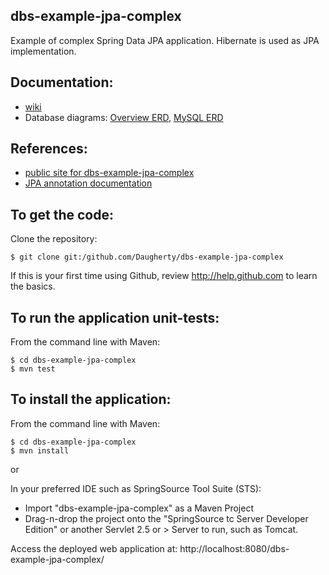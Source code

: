 dbs-example-jpa-complex
-------------------
Example of complex Spring Data JPA application.  Hibernate is used as JPA implementation.

Documentation:
-------------------
 * [wiki][wiki]
 * Database diagrams:  [Overview ERD][Overview ERD], [MySQL ERD][MySQL ERD]

References:
-------------------
 * [public site for dbs-example-jpa-complex][public site]
 * [JPA annotation documentation][My JPA annotation documentation]

To get the code:
-------------------
Clone the repository:

    $ git clone git:/github.com/Daugherty/dbs-example-jpa-complex

If this is your first time using Github, review http://help.github.com to learn the basics.

To run the application unit-tests:
-------------------	
From the command line with Maven:

    $ cd dbs-example-jpa-complex
    $ mvn test

To install the application:
-------------------	
From the command line with Maven:

    $ cd dbs-example-jpa-complex
    $ mvn install

or

In your preferred IDE such as SpringSource Tool Suite (STS):

* Import "dbs-example-jpa-complex" as a Maven Project
* Drag-n-drop the project onto the "SpringSource tc Server Developer Edition" or another Servlet 2.5 or > Server to run, such as Tomcat.

Access the deployed web application at: http://localhost:8080/dbs-example-jpa-complex/

[My JPA annotation documentation]: http://www.evernote.com/shard/s8/sh/147ea1ec-d9d2-46fd-a0d9-3d2b819703fb/8e476ca6950c7d6c9551dbcc54d8c7f3
[Overview ERD]: https://github.com/johntday/dbs-example-jpa-complex/blob/master/src/main/resources/img/erd.png
[MySQL ERD]: https://github.com/johntday/dbs-example-jpa-complex/blob/master/src/main/resources/img/erd-detail.png
[public site]:  http://johntday.github.io/dbs-example-jpa-complex
[wiki]:  https://github.com/johntday/dbs-example-jpa-complex/wiki